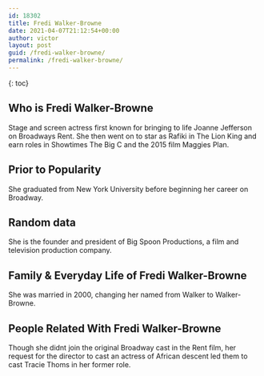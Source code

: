 ```yaml
---
id: 18302
title: Fredi Walker-Browne
date: 2021-04-07T21:12:54+00:00
author: victor
layout: post
guid: /fredi-walker-browne/
permalink: /fredi-walker-browne/
---
```



{: toc}


## Who is Fredi Walker-Browne



Stage and screen actress first known for bringing to life Joanne Jefferson on Broadways Rent. She then went on to star as Rafiki in The Lion King and earn roles in Showtimes The Big C and the 2015 film Maggies Plan.

                
                
                
## Prior to Popularity



She graduated from New York University before beginning her career on Broadway.

                
                
                
## Random data



She is the founder and president of Big Spoon Productions, a film and television production company.

                
                
                
## Family & Everyday Life of Fredi Walker-Browne



She was married in 2000, changing her named from Walker to Walker-Browne.

                
                
                
## People Related With Fredi Walker-Browne



Though she didnt join the original Broadway cast in the Rent film, her request for the director to cast an actress of African descent led them to cast Tracie Thoms in her former role.

                
              
            
          
          
          